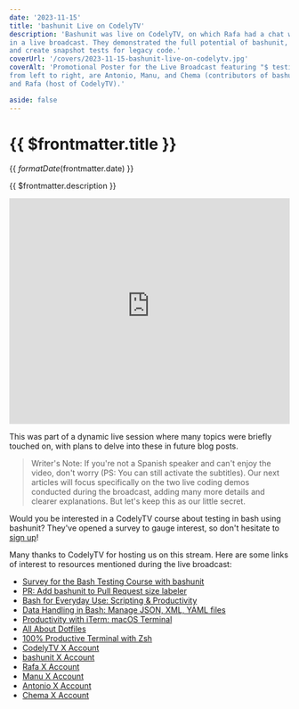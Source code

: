 ```yaml
---
date: '2023-11-15'
title: 'bashunit Live on CodelyTV'
description: 'Bashunit was live on CodelyTV, on which Rafa had a chat with three of the main contributors of the library
in a live broadcast. They demonstrated the full potential of bashunit, showing how TDD can be used to test bash scripts
and create snapshot tests for legacy code.'
coverUrl: '/covers/2023-11-15-bashunit-live-on-codelytv.jpg'
coverAlt: 'Promotional Poster for the Live Broadcast featuring "$ testing bash" written at the top. Below,
from left to right, are Antonio, Manu, and Chema (contributors of bashunit), the bashunit logo,
and Rafa (host of CodelyTV).'

aside: false
---
```


# {{ $frontmatter.title }}

<time>{{ $formatDate($frontmatter.date) }}</time>

{{ $frontmatter.description }}

<iframe
  width="100%"
  height="405"
  src="https://www.youtube-nocookie.com/embed/6Bn8gbUurdk?si=irUayIZc7DcSMDGv"
  title="YouTube video player"
  frameborder="0"
  allow="accelerometer; autoplay; clipboard-write; encrypted-media; gyroscope; picture-in-picture; web-share"
  allowfullscreen
>
  <img :src="$frontmatter.coverUrl" :alt="$frontmatter.coverAlt">
</iframe>

This was part of a dynamic live session where many topics were briefly touched on,
with plans to delve into these in future blog posts.

> Writer's Note: If you're not a Spanish speaker and can't enjoy the video, don't worry
> (PS: You can still activate the subtitles).
> Our next articles will focus specifically on the two live coding demos conducted during the broadcast,
> adding many more details and clearer explanations. But let's keep this as our little secret.

Would you be interested in a CodelyTV course about testing in bash using bashunit?
They've opened a survey to gauge interest, so don't hesitate to
[sign up](https://docs.google.com/forms/d/e/1FAIpQLSfWZK_7QMPZMd5KwbbfKvm6IInd48sgyCNQ5W1cSfyhPS_ahA/viewform)!

Many thanks to CodelyTV for hosting us on this stream. Here are some links of interest to resources mentioned during
the live broadcast:
* [Survey for the Bash Testing Course with bashunit](https://docs.google.com/forms/d/e/1FAIpQLSfWZK_7QMPZMd5KwbbfKvm6IInd48sgyCNQ5W1cSfyhPS_ahA/viewform)
* [PR: Add bashunit to Pull Request size labeler](https://github.com/CodelyTV/pr-size-labeler/pull/64)
* [Bash for Everyday Use: Scripting & Productivity](https://pro.codely.com/library/bash-para-el-dia-a-dia-scripting-productividad-56241/148078/about/)
* [Data Handling in Bash: Manage JSON, XML, YAML files](https://pro.codely.com/library/tratamiento-de-datos-en-bash-gestiona-archivos-json-xml-yaml-194448/469007/about/)
* [Productivity with iTerm: macOS Terminal](https://pro.codely.com/library/productividad-con-iterm-terminal-macos-52453/114539/about/)
* [All About Dotfiles](https://pro.codely.com/library/todo-sobre-los-dotfiles-54672/137187/about/)
* [100% Productive Terminal with Zsh](https://pro.codely.com/library/terminal-100-productiva-con-zsh-51353/110290/about/)
* [CodelyTV X Account](https://twitter.com/CodelyTV)
* [bashunit X Account](https://twitter.com/bashunit)
* [Rafa X Account](https://twitter.com/rafaoe)
* [Manu X Account](https://twitter.com/evrtrabajo)
* [Antonio X Account](https://twitter.com/Tito_Kati)
* [Chema X Account](https://twitter.com/Chemaclass)
